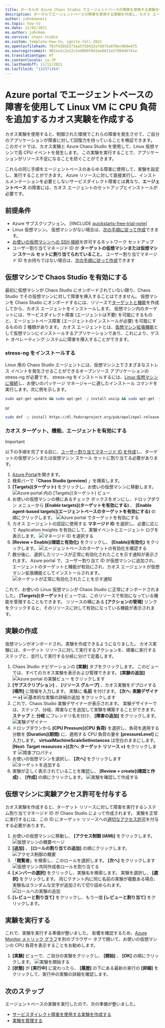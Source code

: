 ```yaml
---
title: ポータルの Azure Chaos Studio でエージェントベースの障害を使用する実験を作成する
description: ポータルでエージェントベースの障害を使用する実験を作成し、カオス エージェントを構成する
author: johnkemnetz
ms.topic: how-to
ms.date: 11/01/2021
ms.author: johnkem
ms.service: chaos-studio
ms.custom: template-how-to, ignite-fall-2021
ms.openlocfilehash: f83f43b92573aa575b432a7dd75e6f0ec060e475
ms.sourcegitcommit: 901ea2c2e12c5ed009f642ae8021e27d64d6741e
ms.translationtype: HT
ms.contentlocale: ja-JP
ms.lasthandoff: 11/12/2021
ms.locfileid: "132371364"
---
```

# <a name="create-a-chaos-experiment-that-uses-an-agent-based-fault-to-add-cpu-pressure-to-a-linux-vm-with-the-azure-portal"></a>Azure portal でエージェントベースの障害を使用して Linux VM に CPU 負荷を追加するカオス実験を作成する

カオス実験を使用すると、制御された環境でこれらの障害を発生させて、ご自分のアプリケーションが障害に対して回復力を持っていることを検証できます。 このガイドでは、カオス実験と Azure Chaos Studio を使用して、Linux 仮想マシンで高 CPU イベントを発生します。 この実験を実行することで、アプリケーションがリソース不足になることを防ぐことができます。

これらの同じ手順をエージェントベースのあらゆる障害に使用して、実験を設定し、実行することができます。 Azure リソースに対して直接実行し、インストルメンテーションを必要としないサービスダイレクト障害とは異なり、**エージェントベース** の障害には、カオス エージェントのセットアップとインストールが必要です。


## <a name="prerequisites"></a>前提条件

- Azure サブスクリプション。 [!INCLUDE [quickstarts-free-trial-note](../../includes/quickstarts-free-trial-note.md)] 
- Linux 仮想マシン。 仮想マシンがない場合は、[次の手順に従って作成](../virtual-machines/linux/quick-create-portal.md)できます。
- [お使いの仮想マシンへの SSH 接続](../virtual-machines/ssh-keys-portal.md)を許可するネットワーク セットアップ
- ユーザー割り当てマネージド ID が **ターゲットの仮想マシンまたは仮想マシン スケール セットに割り当てられていること**。 ユーザー割り当てマネージド ID をお持ちではない場合は、[次の手順に従って作成](../active-directory/managed-identities-azure-resources/how-manage-user-assigned-managed-identities.md)できます


## <a name="enable-chaos-studio-on-your-virtual-machine"></a>仮想マシンで Chaos Studio を有効にする

最初に仮想マシンが Chaos Studio にオンボードされていない限り、Chaos Studio でその仮想マシンに対して障害を挿入することはできません。 仮想マシンを Chaos Studio にオンボードするには、リソースで[ターゲットと機能](chaos-studio-targets-capabilities.md)を作成してから、カオス エージェントをインストールします。 仮想マシン内のターゲットには、サービスダイレクト障害 (エージェントは不要) を可能にするものと、エージェントベース障害 (エージェントのインストールが必要) を可能にするものの 2 種類があります。 カオス エージェントとは、[仮想マシン拡張機能](../virtual-machines/extensions/overview.md)として仮想マシンにインストールするアプリケーションであり、これにより、ゲスト オペレーティング システムに障害を挿入することができます。

### <a name="install-stress-ng"></a>stress-ng をインストールする

Linux 用の Chaos Studio エージェントには、仮想マシン上でさまざまなストレス イベントを発生させることができるオープンソース アプリケーションの stress-ng が必要です。 stress-ng をインストールするには、[Linux 仮想マシンに接続](../virtual-machines/ssh-keys-portal.md)し、お使いのパッケージ マネージャーに適したインストール コマンドを実行します。次に例を示します。

```bash
sudo apt-get update && sudo apt-get -y install unzip && sudo apt-get -y install stress-ng
```

or

```bash
sudo dnf -y install https://dl.fedoraproject.org/pub/epel/epel-release-latest-8.noarch.rpm && sudo yum -y install stress-ng
```

### <a name="enable-chaos-target-capabilities-and-agent"></a>カオス ターゲット、機能、エージェントを有効にする

> [!IMPORTANT]
> 以下の手順を完了する前に、[ユーザー割り当てマネージド ID を作成](../active-directory/managed-identities-azure-resources/how-manage-user-assigned-managed-identities.md)し、ターゲットの仮想マシンまたは仮想マシン スケール セットに割り当てる必要があります。

1. [Azure Portal](https://portal.azure.com)を開きます。
2. 検索バーで「**Chaos Studio (preview)** 」を検索します。
3. **[Targets]\(ターゲット\)** をクリックし、お使いの仮想マシンに移動します。
![Azure portal 内の [Targets]\(ターゲット\) ビュー](images/tutorial-agent-based-targets.png)
4. お使いの仮想マシンの横にあるチェック ボックスをオンにし、ドロップダウン メニューから **[Enable targets]\(ターゲットを有効にする\)** 、 **[Enable agent-based targets]\(エージェントベースのターゲットを有効にする\)** の順にクリックします。
![Azure portal でターゲットを有効にする](images/tutorial-agent-based-targets-enable.png)
5. カオス エージェントの認証に使用する **マネージド ID** を選択し、必要に応じて Application Insights を有効にして、実験イベントとエージェント ログを表示します。
![マネージド ID を選択する](images/tutorial-agent-based-targets-enable-options.png)
6. **[Review + Enable]\(確認と有効化\)** をクリックし、 **[Enable]\(有効化\)** をクリックします。
![エージェントベースのターゲットの有効化を確認する](images/tutorial-agent-based-targets-enable-review.png)
7. 数分後に、選択したリソースが正常に有効化されたことを示す通知が表示されます。 Azure portal で、ユーザー割り当て ID が仮想マシンに追加され、エージェントのターゲットと機能が有効にされ、カオス エージェントが仮想マシン拡張機能としてインストールされます。
![ターゲットが正常に有効化されたことを示す通知](images/tutorial-agent-based-targets-enable-confirm.png)

これで、お使いの Linux 仮想マシンが Chaos Studio に正常にオンボードされました。 **[Targets]\(ターゲット\)** ビューでは、このリソースで有効になっている機能を管理することもできます。 リソースの横にある **[アクションの管理]** リンクをクリックすると、そのリソースに対して有効になっている機能が表示されます。

## <a name="create-an-experiment"></a>実験の作成
仮想マシンがオンボードされ、実験を作成できるようになりました。 カオス実験には、ターゲット リソースに対して実行するアクションを、順番に実行するステップと、並行して実行する分岐に分けて定義します。

1. Chaos Studio ナビゲーションの **[実験]** タブをクリックします。 このビューでは、すべてのカオス実験を表示および管理できます。 **[実験の追加]** 
![Azure portal の実験ビュー](images/tutorial-agent-based-add.png) をクリックします
2. **[サブスクリプション]** 、 **[リソース グループ]** 、カオス実験をデプロイする **[場所]** に情報を入力します。 実験に **名前** を付けます。 **[次へ: 実験デザイナー >]** 
![基本的な実験の詳細の追加](images/tutorial-agent-based-add-basics.png) をクリックします
3. これで、Chaos Studio 実験デザイナーが表示されます。 実験デザイナーでは、ステップ、分岐、障害などを追加して実験を構築することができます。 **ステップ** と **分岐** にフレンドリ名を付け、 **[障害の追加]** をクリックします。
![実験デザイナー](images/tutorial-agent-based-add-designer.png)
4. ドロップダウンから **[CPU Pressure]\(CPU 負荷\)** を選択し、負荷を適用する分数を **[Duration]\(期間\)** に、適用する CPU 負荷の量を **[pressureLevel]** に入力します。 **virtualMachineScaleSetInstances** は空白のままにします。 **[Next: Target resources >]\(次へ: ターゲット リソース >\)** をクリックします
![障害プロパティ](images/tutorial-agent-based-add-fault.png)
5. お使いの仮想マシンを選択し、 **[次へ]** をクリックします
![ターゲットを追加する](images/tutorial-agent-based-add-targets.png)
6. 実験が正しく表示されていることを確認し、 **[Review + create]\(確認と作成\)** 、 **[作成]** の順にクリックします。
![実験を確認して作成する](images/tutorial-agent-based-add-review.png)

## <a name="give-experiment-permission-to-your-virtual-machine"></a>仮想マシンに実験アクセス許可を付与する
カオス実験を作成すると、ターゲット リソースに対して障害を実行するシステム割り当てマネージド ID が Chaos Studio によって作成されます。 実験を正常に実行するには、この ID にターゲット リソースへの[適切なアクセス許可](chaos-studio-fault-providers.md)を付与する必要があります。

1. お使いの仮想マシンに移動し、 **[アクセス制御 (IAM)]** をクリックします。
![仮想マシンの概要ページ](images/tutorial-agent-based-access-resource.png)
2. **[追加]** 、 **[ロールの割り当ての追加]** の順にクリックします。
![アクセス制御の概要](images/tutorial-agent-based-access-iam.png)
3. 「**閲覧者**」を検索し、このロールを選択します。 **[次へ]** をクリックします
![仮想マシン共同作成者ロールを割り当てる](images/tutorial-agent-based-access-role.png)
4. **[メンバーの選択]** をクリックし、実験名を検索します。 実験を選択し、 **[選択]** をクリックします。 同じテナント内に同じ名前の実験が複数ある場合、実験名はランダムな文字が追加されて切り詰められます。
![ロールへの実験の追加](images/tutorial-agent-based-access-experiment.png)
5. **[レビューと割り当て]** をクリックし、もう一度 **[レビューと割り当て]** をクリックします。

## <a name="run-your-experiment"></a>実験を実行する
これで、実験を実行する準備が整いました。 影響を確認するため、[Azure Monitor メトリック グラフ](../azure-monitor/essentials/tutorial-metrics.md)を別のブラウザー タブで開いて、お使いの仮想マシンの CPU 負荷を表示することをお勧めします。

1. **[実験]** ビューで、ご自分の実験をクリックし、 **[開始]** 、 **[OK]** の順にクリックします。
![実験を開始する](images/tutorial-agent-based-start.png)
2. **[状態]** が **[実行中]** に変わったら、 **[履歴]** の下にある最新の実行の **[詳細]** をクリックして、実行中の実験の詳細を確認します。

## <a name="next-steps"></a>次のステップ
エージェントベースの実験を実行したので、次の準備が整いました。
- [サービスダイレクト障害を使用する実験を作成する](chaos-studio-tutorial-service-direct-portal.md)
- [実験を管理する](chaos-studio-run-experiment.md)